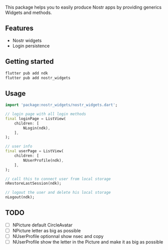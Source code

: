 This package helps you to easily produce Nostr apps by providing generics Widgets and methods.

## Features

- Nostr widgets
- Login persistence

## Getting started

```bash
flutter pub add ndk
flutter pub add nostr_widgets
```

## Usage

```dart
import 'package:nostr_widgets/nostr_widgets.dart';

// login page with all login methods
final loginPage = ListView(
    children: [
        NLogin(ndk),
    ],
);

// user info
final userPage = ListView(
    children: [
        NUserProfile(ndk),
    ],
);

// call this to connect user from local storage
nRestoreLastSession(ndk);

// logout the user and delete his local storage
nLogout(ndk);
```

## TODO

- [ ] NPicture default CircleAvatar
- [ ] NPicture letter as big as possible
- [ ] NUserProfile optionnal show nsec and copy
- [ ] NUserProfile show the letter in the Picture and make it as big as possible
